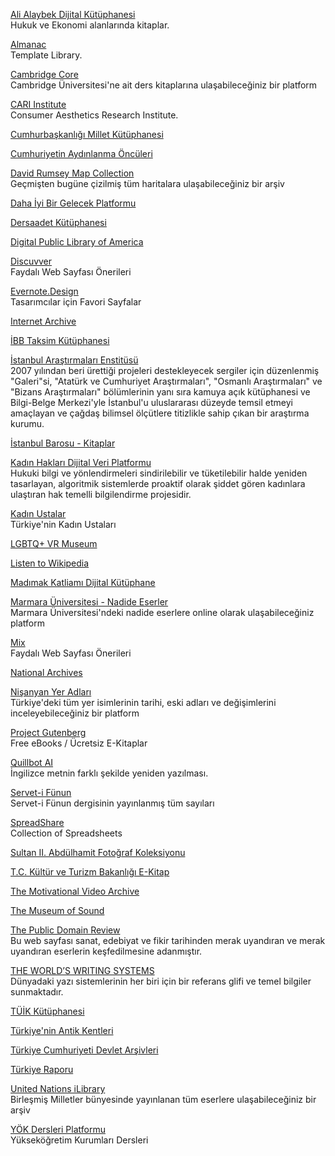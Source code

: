<p>
<a href="https://vergialgi.com/ali-alaybek-dijital-kutuphanesi">Ali Alaybek Dijital Kütüphanesi</a>
<br>Hukuk ve Ekonomi alanlarında kitaplar. 
</p>
<p>
<a href="https://almanac.io/home">Almanac</a>
<br>Template Library.
</p>
<p>
<a href="https://www.cambridge.org/core/what-we-publish/textbooks">Cambridge Core</a>
<br>Cambridge Üniversitesi'ne ait ders kitaplarına ulaşabileceğiniz bir platform
</p>
<p>
<a href="https://cari.institute/">CARI Institute</a>
<br>Consumer Aesthetics Research Institute.
</p>
<p>
<a href="https://kimlik.mk.gov.tr/tccb">Cumhurbaşkanlığı Millet Kütüphanesi</a>
</p>
<p>
<a href="https://cumhuriyetinaydinlanmaonculeri.com/">Cumhuriyetin Aydınlanma Öncüleri</a>
</p>
<p>
<a href="https://www.davidrumsey.com/">David Rumsey Map Collection</a>
<br>Geçmişten bugüne çizilmiş tüm haritalara ulaşabileceğiniz bir arşiv
</p>
<p>
<a href="https://dahaiyibirgelecek.org/">Daha İyi Bir Gelecek Platformu</a>
</p>
<p>
<a href="https://kutuphane.ito.org.tr/yordam/">Dersaadet Kütüphanesi</a>
</p>
<p>
<a href="https://dp.la/">Digital Public Library of America</a>
</p>
<p>
<a href="https://www.discuvver.com/">Discuvver</a>
<br>Faydalı Web Sayfası Önerileri
</p>
<p>
<a href="https://www.evernote.design/">Evernote.Design</a>
<br>Tasarımcılar için Favori Sayfalar
</p>
<p>
<a href="https://archive.org/">Internet Archive</a>
</p>
<p>
<a href="http://ataturkkitapligi.ibb.gov.tr/yordambt/yordam.php?aTumu=">İBB Taksim Kütüphanesi</a>
</p>
<p>
<a href="https://www.iae.org.tr/">İstanbul Araştırmaları Enstitüsü</a>
<br>2007 yılından beri ürettiği projeleri destekleyecek sergiler için düzenlenmiş "Galeri"si, "Atatürk ve Cumhuriyet Araştırmaları", "Osmanlı Araştırmaları" ve "Bizans Araştırmaları" bölümlerinin yanı sıra kamuya açık kütüphanesi ve Bilgi-Belge Merkezi'yle İstanbul'u uluslararası düzeyde temsil etmeyi amaçlayan ve çağdaş bilimsel ölçütlere titizlikle sahip çıkan bir araştırma kurumu.
</p>
<p>
<a href="https://istanbulbarosu.org.tr/Yayinlar.aspx">İstanbul Barosu - Kitaplar</a>
</p>
<p>
<a href="https://kadinhaklari.org/">Kadın Hakları Dijital Veri Platformu</a>
<br>Hukuki bilgi ve yönlendirmeleri sindirilebilir ve tüketilebilir halde yeniden tasarlayan, algoritmik sistemlerde proaktif olarak şiddet gören kadınlara ulaştıran hak temelli bilgilendirme projesidir.
</p>
<p>
<a href="https://www.kadinustalar.com/">Kadın Ustalar</a>
<br>Türkiye'nin Kadın Ustaları
</p>
<p>
<a href="https://lgbtqvrmuseum.com/">LGBTQ+ VR Museum</a>
</p>
<p>
<a href="http://listen.hatnote.com/">Listen to Wikipedia</a>
</p>
<p>
<a href="https://kutuphane.madimak.org/">Madımak Katliamı Dijital Kütüphane</a>
</p>
<p>
<a href="https://katalog.marmara.edu.tr/yordambt/yordam.php">Marmara Üniversitesi - Nadide Eserler</a>
<br>Marmara Üniversitesi'ndeki nadide eserlere online olarak ulaşabileceğiniz platform 
</p> 
<p>
<a href="https://mix.com/">Mix</a>
<br>Faydalı Web Sayfası Önerileri
</p>  
<p>
<a href="https://www.archives.gov/">National Archives</a>
</p>
<p>
<a href="https://nisanyanmap.com/">Nişanyan Yer Adları</a>
<br>Türkiye'deki tüm yer isimlerinin tarihi, eski adları ve değişimlerini inceleyebileceğiniz bir platform  
</p>
<p>
<a href="https://gutenberg.org/">Project Gutenberg</a>
<br>Free eBooks / Ücretsiz E-Kitaplar
</p>  
<p>
<a href="https://quillbot.com/">Quillbot AI</a>
<br>İngilizce metnin farklı şekilde yeniden yazılması.
</p>  
<p>
<a href="https://dspace.ankara.edu.tr/xmlui/discover?query=Servet-i+f%C3">Servet-i Fünun</a>
<br>Servet-i Fünun dergisinin yayınlanmış tüm sayıları
</p>  
<p>
<a href="https://www.spreadshare.co/">SpreadShare</a>
<br>Collection of Spreadsheets
</p>  
<p>
<a href="http://katalog.istanbul.edu.tr/client/tr_TR/default_tr/search/results?te=&lm=IUNEKABDUL">Sultan II. Abdülhamit Fotoğraf Koleksiyonu</a>
</p>
<p>
<a href="https://ekitap.ktb.gov.tr/">T.C. Kültür ve Turizm Bakanlığı E-Kitap</a>
</p>
<p>
<a href="http://motivationalvideoarchive.org/">The Motivational Video Archive</a>
</p>
<p>
<a href="https://www.themuseumofsound.com/">The Museum of Sound</a>
</p>
<p>
<a href="https://publicdomainreview.org/">The Public Domain Review</a>
<br>Bu web sayfası sanat, edebiyat ve fikir tarihinden merak uyandıran ve merak uyandıran eserlerin keşfedilmesine adanmıştır.
</p>
<p>
<a href="https://www.worldswritingsystems.org/">THE WORLD’S WRITING SYSTEMS</a>
<br>Dünyadaki yazı sistemlerinin her biri için bir referans glifi ve temel bilgiler sunmaktadır.
</p>
<p>
<a href="https://kutuphane.tuik.gov.tr/yordambt/yordam.php">TÜİK Kütüphanesi</a>
</p>
<p>
<a href="https://ancientcitiesturkey.com/hakkinda">Türkiye'nin Antik Kentleri</a>
</p>  
<p>
<a href="https://www.devletarsivleri.gov.tr/">Türkiye Cumhuriyeti Devlet Arşivleri</a>
</p>  
<p>
<a href="https://turkiyeraporu.com/">Türkiye Raporu</a>
</p>  
<p>
<a href="https://www.un-ilibrary.org/">United Nations iLibrary</a>
<br>Birleşmiş Milletler bünyesinde yayınlanan tüm eserlere ulaşabileceğiniz bir arşiv
</p>  
<p>
<a href="https://yokdersleri.yok.gov.tr/">YÖK Dersleri Platformu</a>
<br>Yükseköğretim Kurumları Dersleri
</p>

